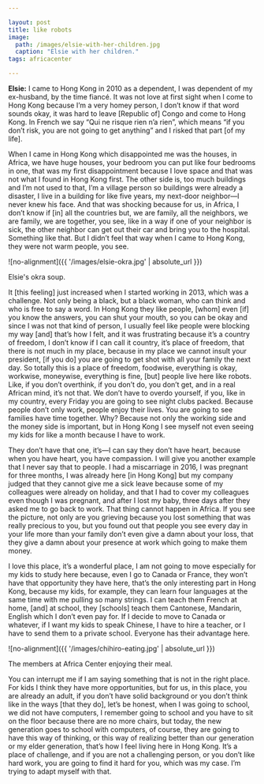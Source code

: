 ```yaml
---

layout: post
title: like robots
image:
  path: /images/elsie-with-her-children.jpg
  caption: "Elsie with her children."
tags: africacenter

---
```


**Elsie:** I came to Hong Kong in 2010 as a dependent, I was dependent of my ex-husband, by the time fiancé. It was not love at first sight when I come to Hong Kong because I’m a very homey person, I don’t know if that word sounds okay, it was hard to leave [Republic of] Congo and come to Hong Kong. In French we say “Qui ne risque rien n’a rien”, which means “if you don’t risk, you are not going to get anything” and I risked that part [of my life]. 

When I came in Hong Kong which disappointed me was the houses, in Africa, we have huge houses, your bedroom you can put like four bedrooms in one, that was my first disappointment because I love space and that was not what I found in Hong Kong first. The other side is, too much buildings and I’m not used to that, I’m a village person so buildings were already a disaster, I live in a building for like five years, my next-door neighbor—I never knew his face. And that was shocking because for us, in Africa, I don’t know if [in] all the countries but, we are family, all the neighbors, we are family, we are together, you see, like in a way if one of your neighbor is sick, the other neighbor can get out their car and bring you to the hospital. Something like that. But I didn’t feel that way when I came to Hong Kong, they were not warm people, you see. 

![no-alignment]({{ '/images/elsie-okra.jpg' | absolute_url }})
  <figcaption>Elsie's okra soup.</figcaption>

It [this feeling] just increased when I started working in 2013, which was a challenge. Not only being a black, but a black woman, who can think and who is free to say a word. In Hong Kong they like people, [whom] even [if] you know the answers, you can shut your mouth, so you can be okay and since I was not that kind of person, I usually feel like people were blocking my way [and] that’s how I felt, and it was frustrating because it’s a country of freedom, I don’t know if I can call it country, it’s place of freedom, that there is not much in my place, because in my place we cannot insult your president, [if you do] you are going to get shot with all your family the next day. So totally this is a place of freedom, foodwise, everything is okay, workwise, moneywise, everything is fine, [but] people live here like robots. Like, if you don’t overthink, if you don’t do, you don’t get, and in a real African mind, it’s not that. We don’t have to overdo yourself, if you, like in my country, every Friday you are going to see night clubs packed. Because people don’t only work, people enjoy their lives. You are going to see families have time together. Why? Because not only the working side and the money side is important, but in Hong Kong I see myself not even seeing my kids for like a month because I have to work. 

They don’t have that one, it’s—I can say they don’t have heart, because when you have heart, you have compassion. I will give you another example that I never say that to people. I had a miscarriage in 2016, I was pregnant for three months, I was already here [in Hong Kong] but my company judged that they cannot give me a sick leave because some of my colleagues were already on holiday, and that I had to cover my colleagues even though I was pregnant, and after I lost my baby, three days after they asked me to go back to work. That thing cannot happen in Africa. If you see the picture, not only are you grieving because you lost something that was really precious to you, but you found out that people you see every day in your life more than your family don’t even give a damn about your loss, that they give a damn about your presence at work which going to make them money. 

I love this place, it’s a wonderful place, I am not going to move especially for my kids to study here because, even I go to Canada or France, they won’t have that opportunity they have here, that’s the only interesting part in Hong Kong, because my kids, for example, they can learn four languages at the same time with me pulling so many strings. I can teach them French at home, [and] at school, they [schools] teach them Cantonese, Mandarin, English which I don’t even pay for. If I decide to move to Canada or whatever, if I want my kids to speak Chinese, I have to hire a teacher, or I have to send them to a private school. Everyone has their advantage here. 

![no-alignment]({{ '/images/chihiro-eating.jpg' | absolute_url }})
  <figcaption>The members at Africa Center enjoying their meal.</figcaption>

You can interrupt me if I am saying something that is not in the right place. For kids I think they have more opportunities, but for us, in this place, you are already an adult, if you don’t have solid background or you don’t think like in the ways [that they do], let’s be honest, when I was going to school, we did not have computers, I remember going to school and you have to sit on the floor because there are no more chairs, but today, the new generation goes to school with computers, of course, they are going to have this way of thinking, or this way of realizing better than our generation or my elder generation, that’s how I feel living here in Hong Kong. It’s a place of challenge, and if you are not a challenging person, or you don’t like hard work, you are going to find it hard for you, which was my case. I’m trying to adapt myself with that.


